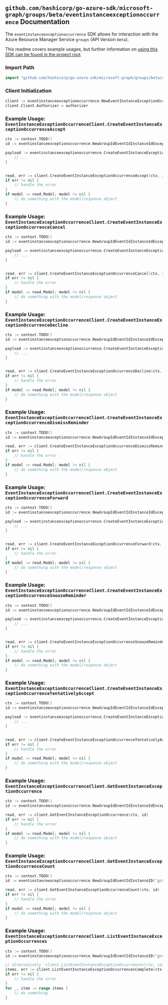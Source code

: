 
## `github.com/hashicorp/go-azure-sdk/microsoft-graph/groups/beta/eventinstanceexceptionoccurrence` Documentation

The `eventinstanceexceptionoccurrence` SDK allows for interaction with the Azure Resource Manager Service `groups` (API Version `beta`).

This readme covers example usages, but further information on [using this SDK can be found in the project root](https://github.com/hashicorp/go-azure-sdk/tree/main/docs).

### Import Path

```go
import "github.com/hashicorp/go-azure-sdk/microsoft-graph/groups/beta/eventinstanceexceptionoccurrence"
```


### Client Initialization

```go
client := eventinstanceexceptionoccurrence.NewEventInstanceExceptionOccurrenceClientWithBaseURI("https://management.azure.com")
client.Client.Authorizer = authorizer
```


### Example Usage: `EventInstanceExceptionOccurrenceClient.CreateEventInstanceExceptionOccurrenceAccept`

```go
ctx := context.TODO()
id := eventinstanceexceptionoccurrence.NewGroupIdEventIdInstanceIdExceptionOccurrenceID("groupIdValue", "eventIdValue", "eventId1Value", "eventId2Value")

payload := eventinstanceexceptionoccurrence.CreateEventInstanceExceptionOccurrenceAcceptRequest{
	// ...
}


read, err := client.CreateEventInstanceExceptionOccurrenceAccept(ctx, id, payload)
if err != nil {
	// handle the error
}
if model := read.Model; model != nil {
	// do something with the model/response object
}
```


### Example Usage: `EventInstanceExceptionOccurrenceClient.CreateEventInstanceExceptionOccurrenceCancel`

```go
ctx := context.TODO()
id := eventinstanceexceptionoccurrence.NewGroupIdEventIdInstanceIdExceptionOccurrenceID("groupIdValue", "eventIdValue", "eventId1Value", "eventId2Value")

payload := eventinstanceexceptionoccurrence.CreateEventInstanceExceptionOccurrenceCancelRequest{
	// ...
}


read, err := client.CreateEventInstanceExceptionOccurrenceCancel(ctx, id, payload)
if err != nil {
	// handle the error
}
if model := read.Model; model != nil {
	// do something with the model/response object
}
```


### Example Usage: `EventInstanceExceptionOccurrenceClient.CreateEventInstanceExceptionOccurrenceDecline`

```go
ctx := context.TODO()
id := eventinstanceexceptionoccurrence.NewGroupIdEventIdInstanceIdExceptionOccurrenceID("groupIdValue", "eventIdValue", "eventId1Value", "eventId2Value")

payload := eventinstanceexceptionoccurrence.CreateEventInstanceExceptionOccurrenceDeclineRequest{
	// ...
}


read, err := client.CreateEventInstanceExceptionOccurrenceDecline(ctx, id, payload)
if err != nil {
	// handle the error
}
if model := read.Model; model != nil {
	// do something with the model/response object
}
```


### Example Usage: `EventInstanceExceptionOccurrenceClient.CreateEventInstanceExceptionOccurrenceDismissReminder`

```go
ctx := context.TODO()
id := eventinstanceexceptionoccurrence.NewGroupIdEventIdInstanceIdExceptionOccurrenceID("groupIdValue", "eventIdValue", "eventId1Value", "eventId2Value")

read, err := client.CreateEventInstanceExceptionOccurrenceDismissReminder(ctx, id)
if err != nil {
	// handle the error
}
if model := read.Model; model != nil {
	// do something with the model/response object
}
```


### Example Usage: `EventInstanceExceptionOccurrenceClient.CreateEventInstanceExceptionOccurrenceForward`

```go
ctx := context.TODO()
id := eventinstanceexceptionoccurrence.NewGroupIdEventIdInstanceIdExceptionOccurrenceID("groupIdValue", "eventIdValue", "eventId1Value", "eventId2Value")

payload := eventinstanceexceptionoccurrence.CreateEventInstanceExceptionOccurrenceForwardRequest{
	// ...
}


read, err := client.CreateEventInstanceExceptionOccurrenceForward(ctx, id, payload)
if err != nil {
	// handle the error
}
if model := read.Model; model != nil {
	// do something with the model/response object
}
```


### Example Usage: `EventInstanceExceptionOccurrenceClient.CreateEventInstanceExceptionOccurrenceSnoozeReminder`

```go
ctx := context.TODO()
id := eventinstanceexceptionoccurrence.NewGroupIdEventIdInstanceIdExceptionOccurrenceID("groupIdValue", "eventIdValue", "eventId1Value", "eventId2Value")

payload := eventinstanceexceptionoccurrence.CreateEventInstanceExceptionOccurrenceSnoozeReminderRequest{
	// ...
}


read, err := client.CreateEventInstanceExceptionOccurrenceSnoozeReminder(ctx, id, payload)
if err != nil {
	// handle the error
}
if model := read.Model; model != nil {
	// do something with the model/response object
}
```


### Example Usage: `EventInstanceExceptionOccurrenceClient.CreateEventInstanceExceptionOccurrenceTentativelyAccept`

```go
ctx := context.TODO()
id := eventinstanceexceptionoccurrence.NewGroupIdEventIdInstanceIdExceptionOccurrenceID("groupIdValue", "eventIdValue", "eventId1Value", "eventId2Value")

payload := eventinstanceexceptionoccurrence.CreateEventInstanceExceptionOccurrenceTentativelyAcceptRequest{
	// ...
}


read, err := client.CreateEventInstanceExceptionOccurrenceTentativelyAccept(ctx, id, payload)
if err != nil {
	// handle the error
}
if model := read.Model; model != nil {
	// do something with the model/response object
}
```


### Example Usage: `EventInstanceExceptionOccurrenceClient.GetEventInstanceExceptionOccurrence`

```go
ctx := context.TODO()
id := eventinstanceexceptionoccurrence.NewGroupIdEventIdInstanceIdExceptionOccurrenceID("groupIdValue", "eventIdValue", "eventId1Value", "eventId2Value")

read, err := client.GetEventInstanceExceptionOccurrence(ctx, id)
if err != nil {
	// handle the error
}
if model := read.Model; model != nil {
	// do something with the model/response object
}
```


### Example Usage: `EventInstanceExceptionOccurrenceClient.GetEventInstanceExceptionOccurrenceCount`

```go
ctx := context.TODO()
id := eventinstanceexceptionoccurrence.NewGroupIdEventIdInstanceID("groupIdValue", "eventIdValue", "eventId1Value")

read, err := client.GetEventInstanceExceptionOccurrenceCount(ctx, id)
if err != nil {
	// handle the error
}
if model := read.Model; model != nil {
	// do something with the model/response object
}
```


### Example Usage: `EventInstanceExceptionOccurrenceClient.ListEventInstanceExceptionOccurrences`

```go
ctx := context.TODO()
id := eventinstanceexceptionoccurrence.NewGroupIdEventIdInstanceID("groupIdValue", "eventIdValue", "eventId1Value")

// alternatively `client.ListEventInstanceExceptionOccurrences(ctx, id)` can be used to do batched pagination
items, err := client.ListEventInstanceExceptionOccurrencesComplete(ctx, id)
if err != nil {
	// handle the error
}
for _, item := range items {
	// do something
}
```
